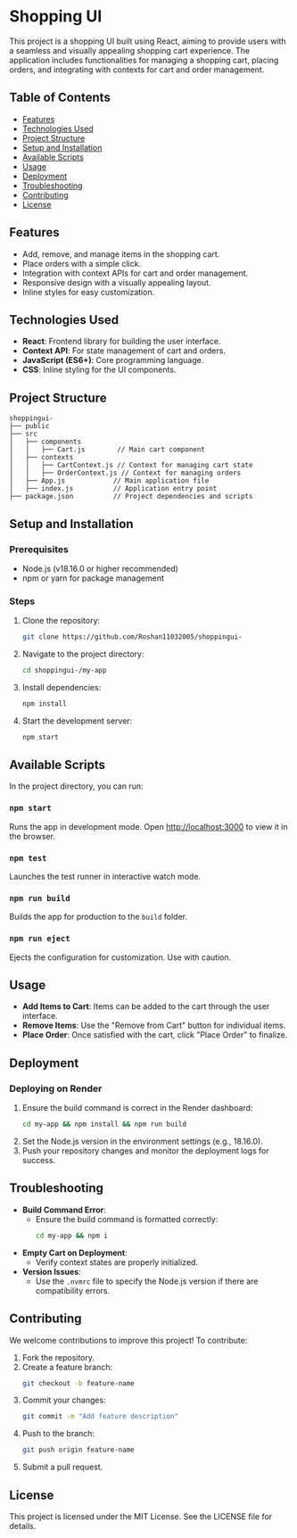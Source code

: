 # Shopping UI

This project is a shopping UI built using React, aiming to provide users with a seamless and visually appealing shopping cart experience. The application includes functionalities for managing a shopping cart, placing orders, and integrating with contexts for cart and order management.

## Table of Contents
- [Features](#features)
- [Technologies Used](#technologies-used)
- [Project Structure](#project-structure)
- [Setup and Installation](#setup-and-installation)
- [Available Scripts](#available-scripts)
- [Usage](#usage)
- [Deployment](#deployment)
- [Troubleshooting](#troubleshooting)
- [Contributing](#contributing)
- [License](#license)

## Features
- Add, remove, and manage items in the shopping cart.
- Place orders with a simple click.
- Integration with context APIs for cart and order management.
- Responsive design with a visually appealing layout.
- Inline styles for easy customization.

## Technologies Used
- **React**: Frontend library for building the user interface.
- **Context API**: For state management of cart and orders.
- **JavaScript (ES6+)**: Core programming language.
- **CSS**: Inline styling for the UI components.

## Project Structure
```
shoppingui-
├── public
├── src
│   ├── components
│   │   ├── Cart.js        // Main cart component
│   ├── contexts
│   │   ├── CartContext.js // Context for managing cart state
│   │   ├── OrderContext.js // Context for managing orders
│   ├── App.js            // Main application file
│   ├── index.js          // Application entry point
├── package.json          // Project dependencies and scripts
```

## Setup and Installation
### Prerequisites
- Node.js (v18.16.0 or higher recommended)
- npm or yarn for package management

### Steps
1. Clone the repository:
   ```bash
   git clone https://github.com/Roshan11032005/shoppingui-
   ```
2. Navigate to the project directory:
   ```bash
   cd shoppingui-/my-app
   ```
3. Install dependencies:
   ```bash
   npm install
   ```
4. Start the development server:
   ```bash
   npm start
   ```

## Available Scripts
In the project directory, you can run:

### `npm start`
Runs the app in development mode. Open [http://localhost:3000](http://localhost:3000) to view it in the browser.

### `npm test`
Launches the test runner in interactive watch mode.

### `npm run build`
Builds the app for production to the `build` folder.

### `npm run eject`
Ejects the configuration for customization. Use with caution.

## Usage
- **Add Items to Cart**: Items can be added to the cart through the user interface.
- **Remove Items**: Use the "Remove from Cart" button for individual items.
- **Place Order**: Once satisfied with the cart, click "Place Order" to finalize.

## Deployment
### Deploying on Render
1. Ensure the build command is correct in the Render dashboard:
   ```bash
   cd my-app && npm install && npm run build
   ```
2. Set the Node.js version in the environment settings (e.g., 18.16.0).
3. Push your repository changes and monitor the deployment logs for success.

## Troubleshooting
- **Build Command Error**:
  - Ensure the build command is formatted correctly:
    ```bash
    cd my-app && npm i
    ```
- **Empty Cart on Deployment**:
  - Verify context states are properly initialized.
- **Version Issues**:
  - Use the `.nvmrc` file to specify the Node.js version if there are compatibility errors.

## Contributing
We welcome contributions to improve this project! To contribute:
1. Fork the repository.
2. Create a feature branch:
   ```bash
   git checkout -b feature-name
   ```
3. Commit your changes:
   ```bash
   git commit -m "Add feature description"
   ```
4. Push to the branch:
   ```bash
   git push origin feature-name
   ```
5. Submit a pull request.

## License
This project is licensed under the MIT License. See the LICENSE file for details.
